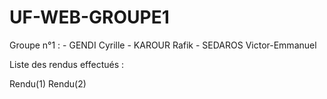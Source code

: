 # UF-WEB-GROUPE1
Groupe n°1 : - GENDI Cyrille - KAROUR Rafik - SEDAROS Victor-Emmanuel

Liste des rendus effectués :

Rendu(1)
Rendu(2)
